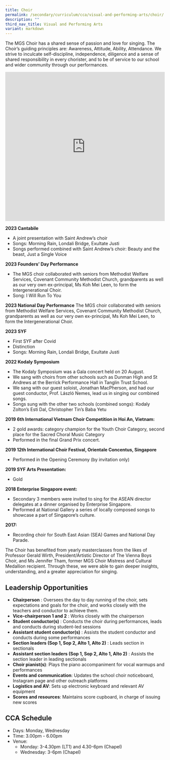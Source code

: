 ```yaml
---
title: Choir
permalink: /secondary/curriculum/cca/visual-and-performing-arts/choir/
description: ""
third_nav_title: Visual and Performing Arts
variant: markdown
---
```

The MGS Choir has a shared sense of passion and love for singing. The Choir’s guiding principles are: Awareness, Attitude, Ability, Attendance. We strive to inculcate self-discipline, independence, diligence and a sense of shared responsibility in every chorister, and to be of service to our school and wider community through our performances.

<div style="width:100%; height:470px">
	<iframe src="https://docs.google.com/presentation/d/e/2PACX-1vRgraTtdnHlyth6_vS5bkdLVj-pW4QzzyqmM6yORqQUPTFOYb0lvFzLFLFX30vXd-flL43LTGKau3-0/embed?start=true&amp;loop=true&amp;delayms=3000" frameborder="0" width="100%" height="100%" allowfullscreen="true"></iframe>
</div>


**2023 Cantabile**
* A joint presentation with Saint Andrew’s choir
* Songs: Morning Rain, Londali Bridge, Exultate Justi
* Songs performed combined with Saint Andrew’s choir: Beauty and the beast, Just a Single Voice

**2023 Founders’ Day Performance**
* The MGS choir collaborated with seniors from Methodist Welfare Services, Covenant Community Methodist Church, grandparents as well as our very own ex-principal, Ms Koh Mei Leen, to form the Intergenerational Choir.
* Song: I Will Run To You

**2023 National Day Performance**
The MGS choir collaborated with seniors from Methodist Welfare Services, Covenant Community Methodist Church, grandparents as well as our very own ex-principal, Ms Koh Mei Leen, to form the Intergenerational Choir.

**2023 SYF**
* First SYF after Covid 
* Distinction
* Songs: Morning Rain, Londali Bridge, Exultate Justi

**2022 Kodaly Symposium**
* The Kodaly Symposium was a Gala concert held on 20 August.
* We sang with choirs from other schools such as Dunman High and St Andrews at the Berrick Performance Hall in Tanglin Trust School.
* We sang with our guest soloist, Jonathan MacPherson, and had our guest conductor, Prof. László Nemes, lead us in singing our combined songs.
* Songs sung with the other two schools (combined songs): Kodaly Zolton’s Esti Dal, Christopher Tin’s Baba Yetu

**2019 6th International Vietnam Choir Competition in Hoi An, Vietnam:**
*   2 gold awards: category champion for the Youth Choir Category, second place for the Sacred Choral Music Category
*   Performed in the final Grand Prix concert.

**2019 12th International Choir Festival, Orientale Concentus, Singapore**
*   Performed in the Opening Ceremony (by invitation only)

**2019 SYF Arts Presentation:**
*   Gold

**2018 Enterprise Singapore event:**  
*   Secondary 3 members were invited to sing for the ASEAN director delegates at a dinner organised by Enterprise Singapore.
*   Performed at National Gallery a series of locally composed songs to showcase a part of Singapore’s culture.

**2017:**
* Recording choir for South East Asian (SEA) Games and National Day Parade.

The Choir has benefited from yearly masterclasses from the likes of Professor Gerald Wirth, President/Artistic Director of The Vienna Boys Choir, and Ms Jennifer Tham, former MGS Choir Mistress and Cultural Medallion recipient. Through these, we were able to gain deeper insights, understanding, and a greater appreciation for singing.


## Leadership Opportunities

* **Chairperson** : Oversees the day to day running of the choir, sets expectations and goals for the choir, and works closely with the teachers and conductor to achieve them.  
* **Vice-chairperson 1 and 2** : Works closely with the chairperson  
* **Student conductor(s)** : Conducts the choir during performances, leads and conducts during student-led sessions
* **Assistant student conductor(s)** : Assists the student conductor and conducts during some performances
* **Section leaders (Sop 1, Sop 2, Alto 1, Alto 2)** : Leads section in sectionals
* **Assistant section leaders (Sop 1, Sop 2, Alto 1, Alto 2)** : Assists the section leader in leading sectionals
* **Choir pianist(s)**: Plays the piano accompaniment for vocal warmups and performances
* **Events and communication**: Updates the school choir noticeboard, Instagram page and other outreach platforms
* **Logistics and AV**: Sets up electronic keyboard and relevant AV equipment  
* **Scores and resources**: Maintains score cupboard, in charge of issuing new scores


## CCA Schedule
* Days: Monday, Wednesday
* Time: 3.00pm - 6.00pm
* Venue:
	* Monday: 3-4.30pm (LT1) and 4.30-6pm (Chapel)
	* Wednesday: 3-6pm (Chapel)